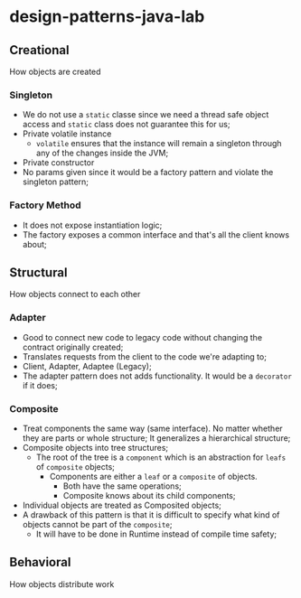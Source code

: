 # design-patterns-java-lab

## Creational
How objects are created

### Singleton
- We do not use a `static` classe since we need a thread safe object access and `static` class does not guarantee this for us;
- Private volatile instance
    - `volatile` ensures that the instance will remain a singleton through any of the changes inside the JVM;
- Private constructor
- No params given since it would be a factory pattern and violate the singleton pattern;

### Factory Method
- It does not expose instantiation logic;
- The factory exposes a common interface and that's all the client knows about;


## Structural
How objects connect to each other

### Adapter
- Good to connect new code to legacy code without changing the contract originally created;
- Translates requests from the client to the code we're adapting to;
- Client, Adapter, Adaptee (Legacy);
- The adapter pattern does not adds functionality. It would be a `decorator` if it does;

### Composite
- Treat components the same way (same interface). No matter whether they are parts or whole structure; It generalizes
a hierarchical structure;
- Composite objects into tree structures;
    - The root of the tree is a `component` which is an abstraction for `leafs` of `composite` objects;
        - Components are either a `leaf` or a `composite` of objects.
            - Both have the same operations;
            - Composite knows about its child components;
- Individual objects are treated as Composited objects;
- A drawback of this pattern is that it is difficult to specify what kind of objects cannot be part of the `composite`;
    - It will have to be done in Runtime instead of compile time safety;

## Behavioral
How objects distribute work